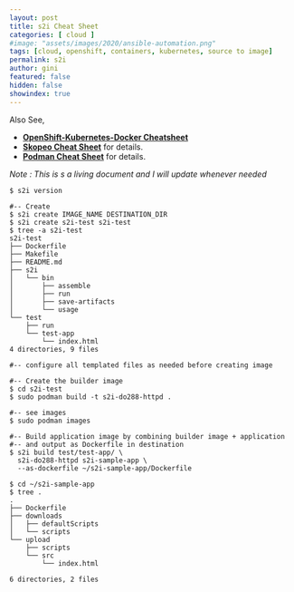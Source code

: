 ```yaml
---
layout: post
title: s2i Cheat Sheet
categories: [ cloud ]
#image: "assets/images/2020/ansible-automation.png"
tags: [cloud, openshift, containers, kubernetes, source to image]
permalink: s2i
author: gini
featured: false
hidden: false
showindex: true
---
```


Also See,
- **[OpenShift-Kubernetes-Docker Cheatsheet](https://okd.iamgini.com)**
- **[Skopeo Cheat Sheet](skopeo)** for details.
- **[Podman Cheat Sheet](podman)** for details.

*Note : This is s a living document and I will update whenever needed*
```
$ s2i version

#-- Create 
$ s2i create IMAGE_NAME DESTINATION_DIR 
$ s2i create s2i-test s2i-test
$ tree -a s2i-test
s2i-test
├── Dockerfile
├── Makefile
├── README.md
├── s2i
│   └── bin
│       ├── assemble
│       ├── run
│       ├── save-artifacts
│       └── usage
└── test
    ├── run
    └── test-app
        └── index.html
4 directories, 9 files

#-- configure all templated files as needed before creating image

#-- Create the builder image
$ cd s2i-test
$ sudo podman build -t s2i-do288-httpd .

#-- see images
$ sudo podman images

#-- Build application image by combining builder image + application
#-- and output as Dockerfile in destination
$ s2i build test/test-app/ \
  s2i-do288-httpd s2i-sample-app \
  --as-dockerfile ~/s2i-sample-app/Dockerfile

$ cd ~/s2i-sample-app
$ tree .
.
├── Dockerfile
├── downloads
│   ├── defaultScripts
│   └── scripts
└── upload
    ├── scripts
    └── src
        └── index.html

6 directories, 2 files


```